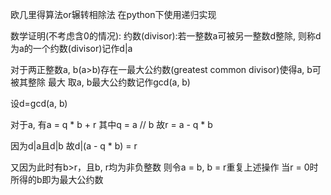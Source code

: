 欧几里得算法or辗转相除法
在python下使用递归实现


数学证明(不考虑含0的情况):
约数(divisor):若一整数a可被另一整数d整除, 则称d为a的一个约数(divisor)记作d|a

对于两正整数a, b(a>b)存在一最大公约数(greatest common divisor)使得a, b可被其整除
最大
取a, b最大公约数记作gcd(a, b)

设d=gcd(a, b)

对于a, 有a = q * b + r
其中q = a // b
故r = a - q * b

因为d|a且d|b
故d|(a - q * b) = r

又因为此时有b>r，且b, r均为非负整数
则令a = b, b = r重复上述操作
当r = 0时所得的b即为最大公约数
